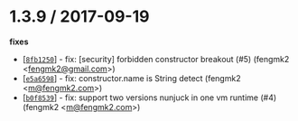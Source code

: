 
1.3.9 / 2017-09-19
==================

**fixes**
  * [[`8fb1250`](https://github.com/mozilla/nunjucks.git/commit/8fb1250c20d88e22211fd79b78fb2b6d69ae9889)] - fix: [security] forbidden constructor breakout (#5) (fengmk2 <<fengmk2@gmail.com>>)
  * [[`e5a6598`](https://github.com/mozilla/nunjucks.git/commit/e5a6598ff7c48d2b697980db9fa0cc915f734adc)] - fix: constructor.name is String detect (fengmk2 <<m@fengmk2.com>>)
  * [[`b0f8539`](https://github.com/mozilla/nunjucks.git/commit/b0f85391851eb322bca698f8bb4638ed3e9c2569)] - fix: support two versions nunjuck in one vm runtime (#4) (fengmk2 <<m@fengmk2.com>>)
